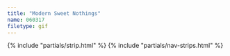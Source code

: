 ```yaml
---
title: "Modern Sweet Nothings"
name: 060317
filetype: gif
---
```


{% include "partials/strip.html" %}
{% include "partials/nav-strips.html" %}